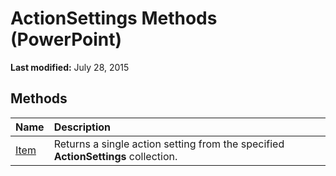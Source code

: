 
# ActionSettings Methods (PowerPoint)

 **Last modified:** July 28, 2015


## Methods



|**Name**|**Description**|
|:-----|:-----|
| [Item](88e0b49b-0518-559b-243f-c369c09ab3fe.md)|Returns a single action setting from the specified  **ActionSettings** collection.|
